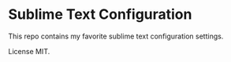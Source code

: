 # Sublime Text Configuration

This repo contains my favorite sublime text configuration settings.

License MIT.

